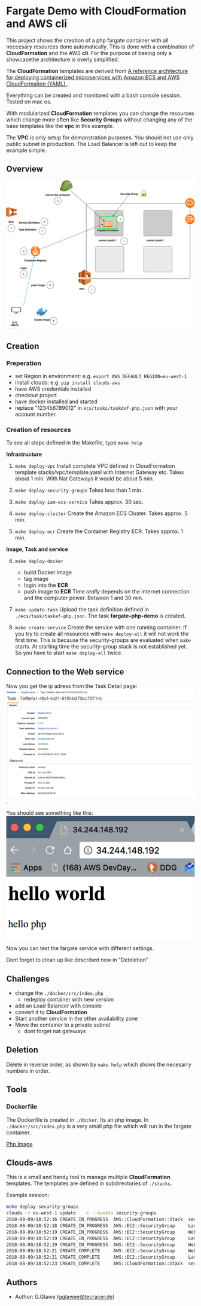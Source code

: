 # Fargate Demo with CloudFormation and AWS cli

This project shows the creation of a php fargate container with all neccesary resources done automatically. This is done with a combination of **CloudFormation** and the AWS **cli**. For the purpose of beeing only a showcasethe architecture is overly simplified. 

The **CloudFormation** templates are derived from [A reference architecture for deploying containerized microservices with Amazon ECS and AWS CloudFormation (YAML)
](https://github.com/aws-samples/ecs-refarch-cloudformation).

Everything can be created and monitored with a bash console session. Tested on mac os.

With modularized **CloudFormation** templates you can change the resources which change more often like **Security Groups** without changing any of the base templates like the **vpc** in this example.

The **VPC** is only setup for demonstration purposes. You should not use only public subnet in production. The Load Balancer is left out to keep the example simple.

## Overview

![Overview](img/archi.png)

## Creation

### Preperation

- set Region in environment: e.g. `export AWS_DEFAULT_REGION=eu-west-1`
- install clouds: e.g. `pip install clouds-aws`
- have AWS credentials installed
- checkout project
- have docker installed and started
- replace "123456789012" in `ecs/tasks/taskdef-php.json` with your account number.

### Creation of resources

To see all steps defined in the Makefile, type `make help`

**Infrastructure**

1) `make deploy-vpc` 
    Install complete VPC defined in CloudFormation template stacks/vpc/template.yaml with Internet Gateway etc. Takes about 1 min. With Nat Gateways it would be about 5 min.

2) `make deploy-security-groups`
    Takes less than 1 min.

3) `make deploy-iam-ecs-service`
    Takes approx. 30 sec.

4) `make deploy-cluster` 
    Create the Amazon ECS Cluster. Takes approx. 5 min.

5) `make deploy-ecr` 
    Create the Container Registry ECR.  Takes approx. 1 min.

**Image, Task and service**

6) `make deploy-docker`
    - build Docker image
    - tag image
    - login into the **ECR**
    - push image to **ECR**
    Time *really* depends on the internet connection and the computer power. Between 1 and 30 min.

7) `make update-task` 
    Upload the task definition defined in `./ecs/task/taskef-php.json`. The task **fargate-php-demo** is created.

8) `make create-service` 
    Create the service with one running container.
    If you try to create all resources with `make deploy-all` it will not work the first time. This is because the security-groups are evaluated when `make` starts. At starting time the security-group stack is not established yet. So you have to start `make deploy-all` twice.

## Connection to the Web service

Now you get the ip adress from the Task Detail page:
![Details](img/task-detail.png).

You should see something like this: ![Web](img/hello.png)

Now you can test the fargate service with different settings.

Dont forget to clean up like described now in "Deteletion"

## Challenges

- change the `./docker/src/index.php` 
    - redeploy container with new version
- add an Load Balancer with console
- convert it to **CloudFormation**
- Start another service in the other availability zone
- Move the container to a private subnet
  - dont forget nat gateways

## Deletion

Delete in reverse order, as shown by `make help` which shows the necesarry numbers in order.

## Tools

### Dockerfile

The Dockerfile is created in `./docker`. Its an php image. In `./docker/src/index.php` is a very small php file which will run in the fargate container.

[Php Image](https://hub.docker.com/_/php/)

## Clouds-aws

This is a small and handy tool to manage multiple **CloudFormation** templates.
The templates are defined in subdirectories of `./stacks`.

Example session:
```bash
make deploy-security-groups
clouds -r eu-west-1 update   -c --events security-groups
2018-08-09/18:52:16 CREATE_IN_PROGRESS	AWS::CloudFormation::Stack	security-groups	User Initiated
2018-08-09/18:52:18 CREATE_IN_PROGRESS	AWS::EC2::SecurityGroup  	LambdaSG
2018-08-09/18:52:19 CREATE_IN_PROGRESS	AWS::EC2::SecurityGroup  	WebserviceSG
2018-08-09/18:52:19 CREATE_IN_PROGRESS	AWS::EC2::SecurityGroup  	LambdaSG	Resource creation Initiated
2018-08-09/18:52:19 CREATE_IN_PROGRESS	AWS::EC2::SecurityGroup  	WebserviceSG	Resource creation Initiated
2018-08-09/18:52:21 CREATE_COMPLETE   	AWS::EC2::SecurityGroup  	WebserviceSG
2018-08-09/18:52:21 CREATE_COMPLETE   	AWS::EC2::SecurityGroup  	LambdaSG
2018-08-09/18:52:23 CREATE_COMPLETE   	AWS::CloudFormation::Stack	security-groups
```

## Authors

- Author: G.Glawe (gglawee@tecracer.de)
